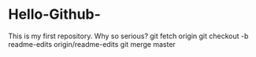 # Hello-Github-
This is my first repository.
Why so serious?
git fetch origin
git checkout -b readme-edits origin/readme-edits
git merge master
